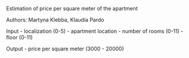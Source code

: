 Estimation of price per square meter of the apartment

Authors: Martyna Klebba, Klaudia Pardo

Input
    - localization (0-5) - apartment location
    - number of rooms (0-11)
    - floor (0-11)

Output
    - price per square meter (3000 - 20000)